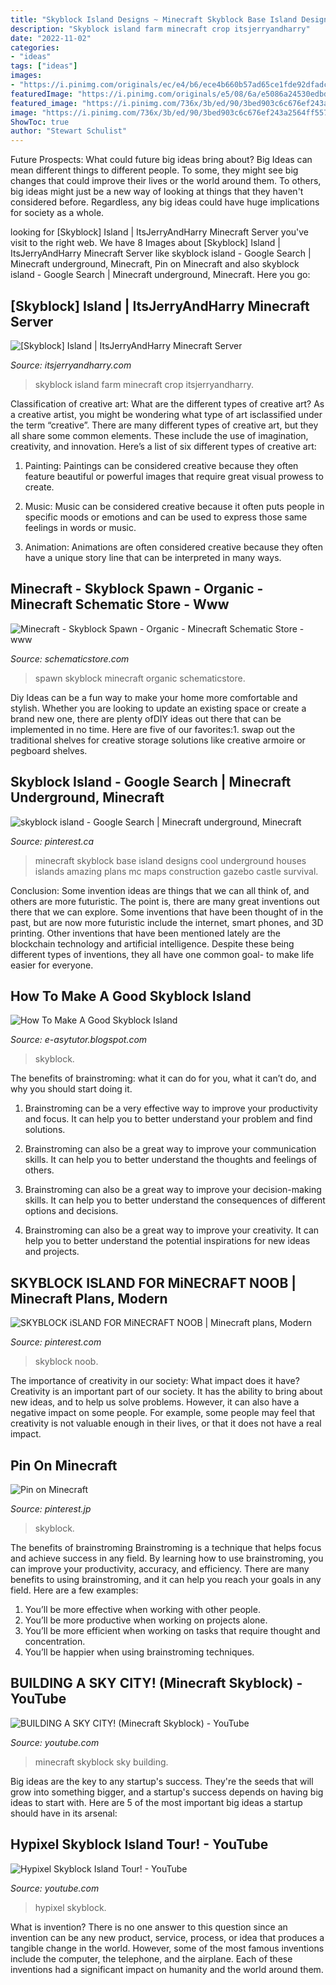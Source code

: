 ```yaml
---
title: "Skyblock Island Designs ~ Minecraft Skyblock Base Island Designs Cool Underground Houses Islands Amazing Plans Mc Maps Construction Gazebo Castle Survival"
description: "Skyblock island farm minecraft crop itsjerryandharry"
date: "2022-11-02"
categories:
- "ideas"
tags: ["ideas"]
images:
- "https://i.pinimg.com/originals/ec/e4/b6/ece4b660b57ad65ce1fde92dfadc1a77.png"
featuredImage: "https://i.pinimg.com/originals/e5/08/6a/e5086a24530edbd615e832d8be5716f4.jpg"
featured_image: "https://i.pinimg.com/736x/3b/ed/90/3bed903c6c676ef243a2564ff557a802.jpg"
image: "https://i.pinimg.com/736x/3b/ed/90/3bed903c6c676ef243a2564ff557a802.jpg"
ShowToc: true
author: "Stewart Schulist"
---
```



Future Prospects: What could future big ideas bring about?
Big Ideas can mean different things to different people. To some, they might see big changes that could improve their lives or the world around them. To others, big ideas might just be a new way of looking at things that they haven't considered before. Regardless, any big ideas could have huge implications for society as a whole.

	

		
looking for [Skyblock] Island | ItsJerryAndHarry Minecraft Server you've visit to the right web. We have 8 Images about [Skyblock] Island | ItsJerryAndHarry Minecraft Server like skyblock island - Google Search | Minecraft underground, Minecraft, Pin on Minecraft and also skyblock island - Google Search | Minecraft underground, Minecraft. Here you go:
		
    
## [Skyblock] Island | ItsJerryAndHarry Minecraft Server

<img loading=lazy src="http://www.itsjerryandharry.com/proxy.php?image=http:%2F%2Fi.imgur.com%2FFmQ0JBn.png&amp;hash=820952e0e32a68357b0e5bf49f569dd1" onerror="this.onerror=null;this.src='https://tse2.mm.bing.net/th?id=OIP.86pVQhv9srbv4b7ZkCiDOQHaD0&amp;pid=15.1';" alt="[Skyblock] Island | ItsJerryAndHarry Minecraft Server">

_Source: itsjerryandharry.com_

>skyblock island farm minecraft crop itsjerryandharry. 

	

Classification of creative art: What are the different types of creative art?
As a creative artist, you might be wondering what type of art isclassified under the term “creative”. There are many different types of creative art, but they all share some common elements. These include the use of imagination, creativity, and innovation. Here’s a list of six different types of creative art:
1. Painting: Paintings can be considered creative because they often feature beautiful or powerful images that require great visual prowess to create.

2. Music: Music can be considered creative because it often puts people in specific moods or emotions and can be used to express those same feelings in words or music.

3. Animation: Animations are often considered creative because they often have a unique story line that can be interpreted in many ways.


    
## Minecraft - Skyblock Spawn - Organic - Minecraft Schematic Store - Www

<img loading=lazy src="https://www.schematicstore.com/shopdata/747/sales/ca55e7a12722f4f6cbdf62fa9b9315e2.png" onerror="this.onerror=null;this.src='https://tse1.mm.bing.net/th?id=OIP.rJ8ibo-Lq0X4M_R58TPq-wHaEK&amp;pid=15.1';" alt="Minecraft - Skyblock Spawn - Organic - Minecraft Schematic Store - www">

_Source: schematicstore.com_

>spawn skyblock minecraft organic schematicstore. 

	

Diy Ideas can be a fun way to make your home more comfortable and stylish. Whether you are looking to update an existing space or create a brand new one, there are plenty ofDIY ideas out there that can be implemented in no time. Here are five of our favorites:1. swap out the traditional shelves for creative storage solutions like creative armoire or pegboard shelves.
    
## Skyblock Island - Google Search | Minecraft Underground, Minecraft

<img loading=lazy src="https://i.pinimg.com/originals/ec/e4/b6/ece4b660b57ad65ce1fde92dfadc1a77.png" onerror="this.onerror=null;this.src='https://tse4.mm.bing.net/th?id=OIP.36A0tHluoex2bdtzi6AY1gHaEo&amp;pid=15.1';" alt="skyblock island - Google Search | Minecraft underground, Minecraft">

_Source: pinterest.ca_

>minecraft skyblock base island designs cool underground houses islands amazing plans mc maps construction gazebo castle survival. 

	

Conclusion: Some invention ideas are things that we can all think of, and others are more futuristic. The point is, there are many great inventions out there that we can explore.
Some inventions that have been thought of in the past, but are now more futuristic include the internet, smart phones, and 3D printing. Other inventions that have been mentioned lately are the blockchain technology and artificial intelligence. Despite these being different types of inventions, they all have one common goal- to make life easier for everyone.

    
## How To Make A Good Skyblock Island

<img loading=lazy src="https://pbs.twimg.com/media/ECYafbDUwAAoFKy.jpg" onerror="this.onerror=null;this.src='https://tse1.mm.bing.net/th?id=OIP.ayL2b9G1dJgx6WEQN_pawwHaEF&amp;pid=15.1';" alt="How To Make A Good Skyblock Island">

_Source: e-asytutor.blogspot.com_

>skyblock. 

	

The benefits of brainstroming: what it can do for you, what it can’t do, and why you should start doing it.
1. Brainstroming can be a very effective way to improve your productivity and focus. It can help you to better understand your problem and find solutions.
2. Brainstroming can also be a great way to improve your communication skills. It can help you to better understand the thoughts and feelings of others.

3. Brainstroming can also be a great way to improve your decision-making skills. It can help you to better understand the consequences of different options and decisions.

4. Brainstroming can also be a great way to improve your creativity. It can help you to better understand the potential inspirations for new ideas and projects.

    
## SKYBLOCK ISLAND FOR MiNECRAFT NOOB | Minecraft Plans, Modern

<img loading=lazy src="https://i.pinimg.com/originals/e5/08/6a/e5086a24530edbd615e832d8be5716f4.jpg" onerror="this.onerror=null;this.src='https://tse3.mm.bing.net/th?id=OIP.395PqGIgC_OL969MyJk67AHaEK&amp;pid=15.1';" alt="SKYBLOCK iSLAND FOR MiNECRAFT NOOB | Minecraft plans, Modern">

_Source: pinterest.com_

>skyblock noob. 

	

The importance of creativity in our society: What impact does it have?
Creativity is an important part of our society. It has the ability to bring about new ideas, and to help us solve problems. However, it can also have a negative impact on some people. For example, some people may feel that creativity is not valuable enough in their lives, or that it does not have a real impact.

    
## Pin On Minecraft

<img loading=lazy src="https://i.pinimg.com/736x/3b/ed/90/3bed903c6c676ef243a2564ff557a802.jpg" onerror="this.onerror=null;this.src='https://tse3.mm.bing.net/th?id=OIP.NSQD5GYrMGOR6AsIrpo2tAHaFZ&amp;pid=15.1';" alt="Pin on Minecraft">

_Source: pinterest.jp_

>skyblock. 

	

The benefits of brainstroming
Brainstroming is a technique that helps focus and achieve success in any field. By learning how to use brainstroming, you can improve your productivity, accuracy, and efficiency. There are many benefits to using brainstroming, and it can help you reach your goals in any field. Here are a few examples:
1. You’ll be more effective when working with other people.
2. You’ll be more productive when working on projects alone.
3. You’ll be more efficient when working on tasks that require thought and concentration.
4. You’ll be happier when using brainstroming techniques.

    
## BUILDING A SKY CITY! (Minecraft Skyblock) - YouTube

<img loading=lazy src="https://i.ytimg.com/vi/W1p8GueGMFw/maxresdefault.jpg" onerror="this.onerror=null;this.src='https://tse1.mm.bing.net/th?id=OIP.Zl4PGoCiu-dNLOnfFsFccQHaEK&amp;pid=15.1';" alt="BUILDING A SKY CITY! (Minecraft Skyblock) - YouTube">

_Source: youtube.com_

>minecraft skyblock sky building. 

	

Big ideas are the key to any startup's success. They're the seeds that will grow into something bigger, and a startup's success depends on having big ideas to start with. Here are 5 of the most important big ideas a startup should have in its arsenal: 

    
## Hypixel Skyblock Island Tour! - YouTube

<img loading=lazy src="https://i.ytimg.com/vi/Cpq-o26mJQA/maxresdefault.jpg" onerror="this.onerror=null;this.src='https://tse3.mm.bing.net/th?id=OIP.cU0MZvWg1vzcA7AiuYPpZQHaEK&amp;pid=15.1';" alt="Hypixel Skyblock Island Tour! - YouTube">

_Source: youtube.com_

>hypixel skyblock. 

	

What is invention?
There is no one answer to this question since an invention can be any new product, service, process, or idea that produces a tangible change in the world. However, some of the most famous inventions include the computer, the telephone, and the airplane. Each of these inventions had a significant impact on humanity and the world around them.

